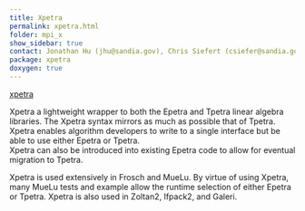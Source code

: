 ```yaml
---
title: Xpetra
permalink: xpetra.html
folder: mpi_x
show_sidebar: true
contact: Jonathan Hu (jhu@sandia.gov), Chris Siefert (csiefer@sandia.gov)
package: xpetra
doxygen: true
---
```


[xpetra](images/xpetra.jpg)

Xpetra a lightweight wrapper to both the Epetra and Tpetra linear algebra libraries. The Xpetra syntax mirrors as much as possible that of Tpetra.   
Xpetra enables algorithm developers to write to a single interface but be able to use either Epetra or Tpetra.   
Xpetra can also be introduced into existing Epetra code to allow for eventual migration to Tpetra.

Xpetra is used extensively in Frosch and MueLu.  By virtue of using Xpetra, many MueLu tests and example allow the runtime selection of either Epetra or Tpetra.
Xpetra is also used in Zoltan2, Ifpack2, and Galeri.
